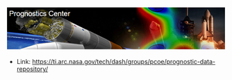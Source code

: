 ![](../doc/images/fig015.png)

* Link: https://ti.arc.nasa.gov/tech/dash/groups/pcoe/prognostic-data-repository/

